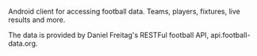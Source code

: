 
Android client for accessing football data. Teams, players, fixtures, live results and more.

The data is provided by Daniel Freitag's RESTFul football API, api.football-data.org.
